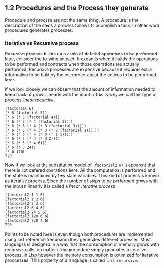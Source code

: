 ## 1.2 Procedures and the Process they generate
Procedure and process are not the same thing. A procedure is the description of the steps a process follows to acomplish a task. In other word procedures generates processes. 

### Iterative vs Recursive process
Recursive process builds up a chain of defered operations to be performed later, consider the follwing snippet. It expands when it builds the operations to be performed and contracts when those operations are actually performed. Recursive processes are expensive because it requires extra information to be hold by the interpreter about the actions to be performed later.

If we look closely we can observ that the amount of information needed to keep track of grows linearly with the input n, this is why we call this type of process *linear recursive*.

```
(factorial 6)
(* 6 (factorial 5))
(* 6 (* 5 (factorial 4)))
(* 6 (* 5 (* 4 (factorial 3))))
(* 6 (* 5 (* 4 (* 3 (factorial 3)))))
(* 6 (* 5 (* 4 (* 3 (* 2 (factorial 1))))))
(* 6 (* 5 (* 4 (* 3 (* 2 1)))))
(* 6 (* 5 (* 4 (* 3 2))))
(* 6 (* 5 (* 4 6)))
(* 6 (* 5 24))
(* 6 120)
720
```

Now if we look at the substitution model of `(factorial2 n)` it apparent that there is not defered operations here. All the computation is performed and the state is maintained by few state variables. This kind of process is known as iterative process. Since the number of steps to be performed grows with the input n linearly it is called a *linear iterative process*
```
(factorial2 1 1 6)
(factorial2 1 2 6)
(factorial2 2 3 6)
(factorial2 6 4 6)
(factorial2 24 5 6)
(factorial2 120 6 6)
(factorial2 720 7 6)
720
```
Points to be noted here is even though both procedures are implemented using self reference (recursion) they generates different proesses.
Most languages is designed in a way that the consumption of memory grows with recursive calls, no matter if the procedure simply generates a 
iterative process. In Lisp however the memory consumption is optimized for iterative proccesses. This property of a language is called `tail-recursive`.
